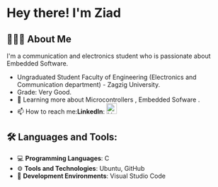 # Hey there! I'm Ziad

## 👨🏻‍💻 About Me

I'm a communication and electronics student who is passionate about Embedded Software.

  - Ungraduated Student Faculty of Engineering (Electronics and Communication department) - Zagzig University.
  - Grade: Very Good.
  - 🌱 Learning more about Microcontrollers , Embedded Sofware .
  - 📫 How to reach me:**LinkedIn**: <a href="www.linkedin.com/in/ziad-ahmed-6810a42b3" target="_blank"><img src="https://upload.wikimedia.org/wikipedia/commons/c/ca/LinkedIn_logo_initials.png" alt="LinkedIn" style="width: 24px; height: 24px;"/></a>

## 🛠️ Languages and Tools:

- 💻 **Programming Languages**: C
- ⚙️ **Tools and Technologies**: Ubuntu, GitHub
- 🔧 **Development Environments**: Visual Studio Code




